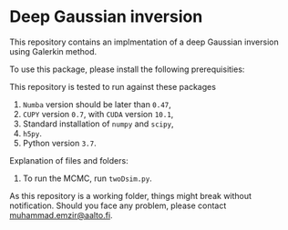 # Deep Gaussian inversion 
This repository contains an implmentation of a deep Gaussian inversion using Galerkin method.

To use this package, please install the following prerequisities:

This repository is tested to run against these packages
1. `Numba` version should be later than `0.47`,
2. `CUPY` version `0.7`, with `CUDA` version `10.1`,
3. Standard installation of `numpy` and `scipy`,
4. `h5py`.
5. Python version `3.7`.

Explanation of files and folders:

1. To run the MCMC, run `twoDsim.py`.

As this repository is a working folder, things might break without notification. Should you face any problem, please contact <muhammad.emzir@aalto.fi>.
